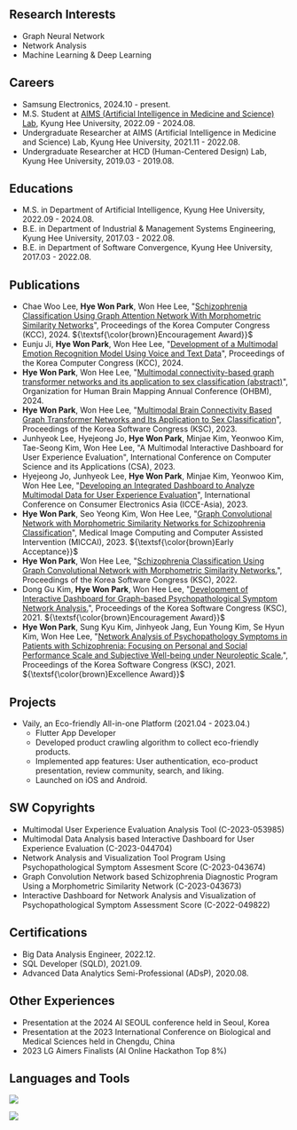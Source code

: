 ## Research Interests
* Graph Neural Network
* Network Analysis
* Machine Learning & Deep Learning

## Careers
* Samsung Electronics, 2024.10 - present.
* M.S. Student at [AIMS (Artificial Intelligence in Medicine and Science) Lab](https://sites.google.com/view/khu-aims/home/), Kyung Hee University, 2022.09 - 2024.08.
* Undergraduate Researcher at AIMS (Artificial Intelligence in Medicine and Science) Lab, Kyung Hee University, 2021.11 - 2022.08.
* Undergraduate Researcher at HCD (Human-Centered Design) Lab, Kyung Hee University, 2019.03 - 2019.08.

## Educations 
* M.S. in Department of Artificial Intelligence, Kyung Hee University, 2022.09 - 2024.08.
* B.E. in Department of Industrial & Management Systems Engineering, Kyung Hee University, 2017.03 - 2022.08.
* B.E. in Department of Software Convergence, Kyung Hee University, 2017.03 - 2022.08.

## Publications
* Chae Woo Lee, **Hye Won Park**, Won Hee Lee, "[Schizophrenia Classification Using Graph Attention Network With Morphometric Similarity Networks](https://www.dbpia.co.kr/journal/articleDetail?nodeId=NODE11862418)", Proceedings of the Korea Computer Congress (KCC), 2024. ${\textsf{\color{brown}Encouragement Award}}$
* Eunju Ji, **Hye Won Park**, Won Hee Lee, "[Development of a Multimodal Emotion Recognition Model Using Voice and Text Data](https://www.dbpia.co.kr/journal/articleDetail?nodeId=NODE11862455)", Proceedings of the Korea Computer Congress (KCC), 2024.
* **Hye Won Park**, Won Hee Lee, "[Multimodal connectivity-based graph transformer networks and its application to sex classification (abstract)](https://ww6.aievolution.com/hbm2401/Abstracts/viewAbs?abs=3067)", Organization for Human Brain Mapping Annual Conference (OHBM), 2024. 
* **Hye Won Park**, Won Hee Lee, "[Multimodal Brain Connectivity Based Graph Transformer Networks and Its Application to Sex Classification](https://www.dbpia.co.kr/journal/articleDetail?nodeId=NODE11705257)", Proceedings of the Korea Software Congress (KSC), 2023.
* Junhyeok Lee, Hyejeong Jo, **Hye Won Park**, Minjae Kim, Yeonwoo Kim, Tae-Seong Kim, Won Hee Lee, "A Multimodal Interactive Dashboard for User Experience Evaluation", International Conference on Computer Science and its Applications (CSA), 2023.
* Hyejeong Jo, Junhyeok Lee, **Hye Won Park**, Minjae Kim, Yeonwoo Kim, Won Hee Lee, "[Developing an Integrated Dashboard to Analyze Multimodal Data for User Experience Evaluation](https://ieeexplore.ieee.org/document/10326366)", International Conference on Consumer Electronics Asia (ICCE-Asia), 2023.
* **Hye Won Park**, Seo Yeong Kim, Won Hee Lee, "[Graph Convolutional Network with Morphometric Similarity Networks for Schizophrenia Classification](https://link.springer.com/chapter/10.1007/978-3-031-43907-0_60)", Medical Image Computing and Computer Assisted Intervention (MICCAI), 2023. ${\textsf{\color{brown}Early Acceptance}}$
* **Hye Won Park**, Won Hee Lee, "[Schizophrenia Classification Using Graph Convolutional Network with Morphometric Similarity Networks.](https://www.dbpia.co.kr/journal/articleDetail?nodeId=NODE11224234)", Proceedings of the Korea Software Congress (KSC), 2022.
* Dong Gu Kim, **Hye Won Park**, Won Hee Lee, "[Development of Interactive Dashboard for Graph-based Psychopathological Symptom Network Analysis.](https://www.dbpia.co.kr/journal/articleDetail?nodeId=NODE11036035)", Proceedings of the Korea Software Congress (KSC), 2021.  ${\textsf{\color{brown}Encouragement Award}}$
* **Hye Won Park**, Sung Kyu Kim, Jinhyeok Jang, Eun Young Kim, Se Hyun Kim, Won Hee Lee, "[Network Analysis of Psychopathology Symptoms in Patients with Schizophrenia: Focusing on Personal and Social Performance Scale and Subjective Well-being under Neuroleptic Scale.](https://www.dbpia.co.kr/journal/articleDetail?nodeId=NODE11036074)", Proceedings of the Korea Software Congress (KSC), 2021. ${\textsf{\color{brown}Excellence Award}}$

## Projects
* Vaily, an Eco-friendly All-in-one Platform (2021.04 - 2023.04.)
    * Flutter App Developer
    * Developed product crawling algorithm to collect eco-friendly products.
    * Implemented app features: User authentication, eco-product presentation, review community, search, and liking.
    * Launched on iOS and Android.

## SW Copyrights
* Multimodal User Experience Evaluation Analysis Tool (C-2023-053985)
* Multimodal Data Analysis based Interactive Dashboard for User Experience Evaluation (C-2023-044704)
* Network Analysis and Visualization Tool Program Using Psychopathological Symptom Assesment Score (C-2023-043674)
* Graph Convolution Network based Schizophrenia Diagnostic Program Using a Morphometric Similarity Network (C-2023-043673)
* Interactive Dashboard for Network Analysis and Visualization of Psychopathological Symptom Assessment Score (C-2022-049822)

## Certifications
* Big Data Analysis Engineer, 2022.12.
* SQL Developer (SQLD), 2021.09.
* Advanced Data Analytics Semi-Professional (ADsP), 2020.08.

## Other Experiences
* Presentation at the 2024 AI SEOUL conference held in Seoul, Korea
* Presentation at the 2023 International Conference on Biological and Medical Sciences held in Chengdu, China
* 2023 LG Aimers Finalists (AI Online Hackathon Top 8%)

## Languages and Tools
<a href="https://skillicons.dev">
<img src="https://skillicons.dev/icons?i=python,flutter,dart,cpp,r,pytorch" />
</p>
<img src="https://skillicons.dev/icons?i=vscode,androidstudio,firebase,github" />
</a>